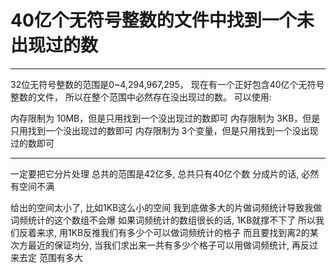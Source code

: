 # 40亿个无符号整数的文件中找到一个未出现过的数

---

32位无符号整数的范围是0~4,294,967,295，
现在有一个正好包含40亿个无符号整数的文件，
所以在整个范围中必然存在没出现过的数。
可以使用:

内存限制为 10MB，但是只用找到一个没出现过的数即可
内存限制为 3KB，但是只用找到一个没出现过的数即可
内存限制为 3个变量，但是只用找到一个没出现过的数即可

---

一定要把它分片处理
总共的范围是42亿多, 总共只有40亿个数
分成片的话, 必然有空间不满

给出的空间太小了, 比如1KB这么小的空间
我到底做多大的片做词频统计导致我做词频统计的这个数组不会爆
如果词频统计的数组很长的话, 1KB就撑不下了
所以我们反着来求, 用1KB反推我们有多少个可以做词频统计的格子
而且要找到离2的某次方最近的保证均分, 
当我们求出来一共有多少个格子可以用做词频统计, 再反过来去定
范围有多大